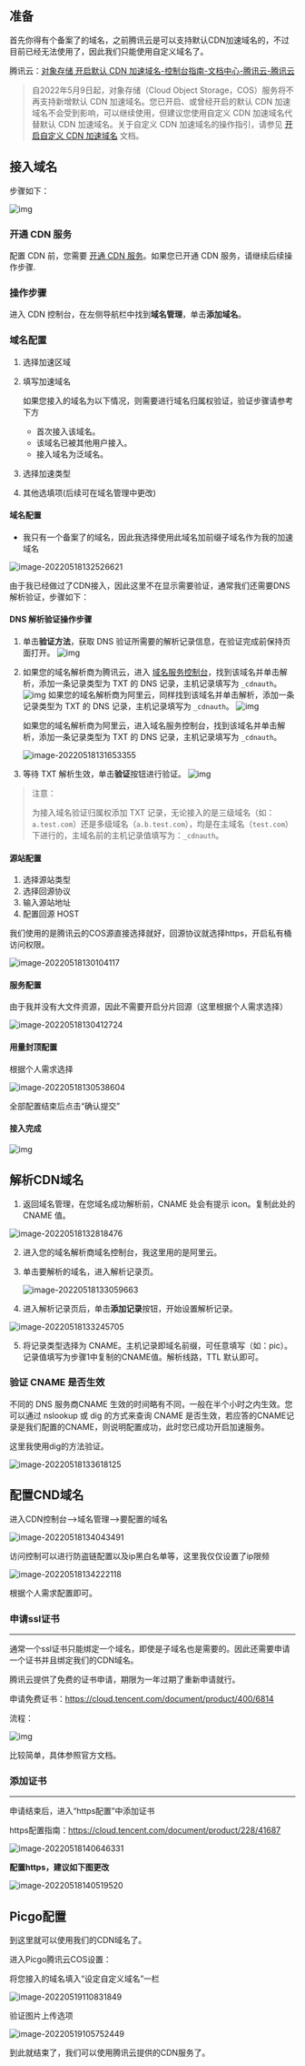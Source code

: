 ## 准备

首先你得有个备案了的域名，之前腾讯云是可以支持默认CDN加速域名的，不过目前已经无法使用了，因此我们只能使用自定义域名了。

腾讯云：[对象存储 开启默认 CDN 加速域名-控制台指南-文档中心-腾讯云-腾讯云](https://cloud.tencent.com/document/product/436/36636)

> 自2022年5月9日起，对象存储（Cloud Object Storage，COS）服务将不再支持新增默认 CDN 加速域名。您已开启、或曾经开启的默认 CDN 加速域名不会受到影响，可以继续使用，但建议您使用自定义 CDN 加速域名代替默认 CDN 加速域名。关于自定义 CDN 加速域名的操作指引，请参见 [开启自定义 CDN 加速域名](https://cloud.tencent.com/document/product/436/36637) 文档。

## 接入域名

步骤如下：

![img](https://pic.xinsong.xyz/img/202205182113776.png)

### 开通 CDN 服务

配置 CDN 前，您需要 [开通 CDN 服务](https://cloud.tencent.com/document/product/228/3149)。如果您已开通 CDN 服务，请继续后续操作步骤.

### 操作步骤

进入 CDN 控制台，在左侧导航栏中找到**域名管理**，单击**添加域名**。

### 域名配置

1. 选择加速区域

2. 填写加速域名

   如果您接入的域名为以下情况，则需要进行域名归属权验证，验证步骤请参考下方

   - 首次接入该域名。
   - 该域名已被其他用户接入。
   - 接入域名为泛域名。

3. 选择加速类型

4. 其他选填项(后续可在域名管理中更改)

#### 域名配置

* 我只有一个备案了的域名，因此我选择使用此域名加前缀子域名作为我的加速域名

![image-20220518132526621](https://pic.xinsong.xyz/img/202205182113318.png)

由于我已经做过了CDN接入，因此这里不在显示需要验证，通常我们还需要DNS解析验证，步骤如下：

#### DNS 解析验证操作步骤

1. 单击**验证方法**，获取 DNS 验证所需要的解析记录信息，在验证完成前保持页面打开。
   ![img](https://pic.xinsong.xyz/img/202205182113209.png)

2. 如果您的域名解析商为腾讯云，进入 [域名服务控制台](https://console.cloud.tencent.com/cns)，找到该域名并单击解析，添加一条记录类型为 TXT 的 DNS 记录，主机记录填写为 `_cdnauth`。
   ![img](https://pic.xinsong.xyz/img/202205182113726.png)
   如果您的域名解析商为阿里云，同样找到该域名并单击解析，添加一条记录类型为 TXT 的 DNS 记录，主机记录填写为 `_cdnauth`。
   ![img](https://pic.xinsong.xyz/img/202205182113699.png)

   

   如果您的域名解析商为阿里云，进入域名服务控制台，找到该域名并单击解析，添加一条记录类型为 TXT 的 DNS 记录，主机记录填写为 `_cdnauth`。

   ![image-20220518131653355](https://pic.xinsong.xyz/img/202205182113880.png)

3. 等待 TXT 解析生效，单击**验证**按钮进行验证。
   ![img](https://pic.xinsong.xyz/img/202205182113574.png)



> 注意：
>
> 为接入域名验证归属权添加 TXT 记录，无论接入的是三级域名（如：`a.test.com`）还是多级域名（`a.b.test.com`），均是在主域名（`test.com`）下进行的，主域名前的主机记录值填写为：`_cdnauth`。



#### 源站配置

1. 选择源站类型
2. 选择回源协议
3. 输入源站地址
4. 配置回源 HOST

我们使用的是腾讯云的COS源直接选择就好，回源协议就选择https，开启私有桶访问权限。

![image-20220518130104117](https://pic.xinsong.xyz/img/202205182113526.png)

#### 服务配置

由于我并没有大文件资源，因此不需要开启分片回源（这里根据个人需求选择）

![image-20220518130412724](https://pic.xinsong.xyz/img/202205182113390.png)

#### 用量封顶配置

根据个人需求选择

![image-20220518130538604](https://pic.xinsong.xyz/img/202205182113700.png)

全部配置结束后点击“确认提交”

#### 接入完成

![img](https://pic.xinsong.xyz/img/202205182113071.png)



## 解析CDN域名

1. 返回域名管理，在您域名成功解析前，CNAME 处会有提示 icon。复制此处的 CNAME 值。

![image-20220518132818476](https://pic.xinsong.xyz/img/202205182113415.png)



2. 进入您的域名解析商域名控制台，我这里用的是阿里云。

3. 单击要解析的域名，进入解析记录页。

   ![image-20220518133059663](https://pic.xinsong.xyz/img/202205182113427.png)

4. 进入解析记录页后，单击**添加记录**按钮，开始设置解析记录。

![image-20220518133245705](https://pic.xinsong.xyz/img/202205182113478.png)

5. 将记录类型选择为 CNAME。主机记录即域名前缀，可任意填写（如：pic）。记录值填写为步骤1中复制的CNAME值。解析线路，TTL 默认即可。



### 验证 CNAME 是否生效

不同的 DNS 服务商CNAME 生效的时间略有不同，一般在半个小时之内生效。您可以通过 nslookup 或 dig 的方式来查询 CNAME 是否生效，若应答的CNAME记录是我们配置的CNAME，则说明配置成功，此时您已成功开启加速服务。

这里我使用dig的方法验证。

![image-20220518133618125](https://pic.xinsong.xyz/img/202205182113963.png)



## 配置CND域名

进入CDN控制台—>域名管理—>要配置的域名

![image-20220518134043491](https://pic.xinsong.xyz/img/202205182113083.png)

访问控制可以进行防盗链配置以及ip黑白名单等，这里我仅仅设置了ip限频

![image-20220518134222118](https://pic.xinsong.xyz/img/202205182113342.png)

根据个人需求配置即可。

### 申请ssl证书

---

通常一个ssl证书只能绑定一个域名，即使是子域名也是需要的。因此还需要申请一个证书并且绑定我们的CDN域名。

腾讯云提供了免费的证书申请，期限为一年过期了重新申请就行。

 申请免费证书：https://cloud.tencent.com/document/product/400/6814



流程：

![img](https://pic.xinsong.xyz/img/202205182113158.png)

比较简单，具体参照官方文档。

### 添加证书

---

申请结束后，进入“https配置”中添加证书

https配置指南：https://cloud.tencent.com/document/product/228/41687

![image-20220518140646331](https://pic.xinsong.xyz/img/202205182113235.png)

**配置https，建议如下图更改**

![image-20220518140519520](https://pic.xinsong.xyz/img/202205182113441.png)

## Picgo配置

到这里就可以使用我们的CDN域名了。

进入Picgo腾讯云COS设置：

将您接入的域名填入“设定自定义域名”一栏

![image-20220519110831849](https://pic.xinsong.xyz/img/202205191108961.png)

验证图片上传选项

![image-20220519105752449](https://pic.xinsong.xyz/img/202205191110682.png)

到此就结束了，我们可以使用腾讯云提供的CDN服务了。
